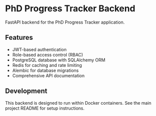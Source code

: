 # PhD Progress Tracker Backend

FastAPI backend for the PhD Progress Tracker application.

## Features

- JWT-based authentication
- Role-based access control (RBAC)
- PostgreSQL database with SQLAlchemy ORM
- Redis for caching and rate limiting
- Alembic for database migrations
- Comprehensive API documentation

## Development

This backend is designed to run within Docker containers. See the main project README for setup instructions.